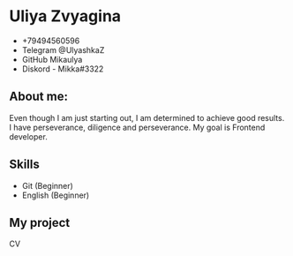 # Uliya Zvyagina
* +79494560596
* Telegram @UlyashkaZ
* GitHub Mikaulya
* Diskord - Mikka#3322
## About me:
Even though I am just starting out, I am determined to achieve good results. I have perseverance, diligence and perseverance.
My goal is Frontend developer.
## Skills
* Git (Beginner)
* English (Beginner)
## My project
CV
